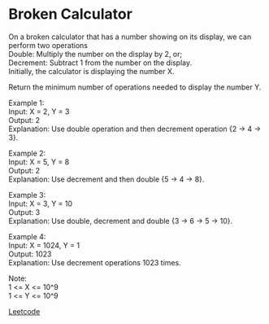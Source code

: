 # Broken Calculator

On a broken calculator that has a number showing on its display, we can perform two operations  
Double: Multiply the number on the display by 2, or;  
Decrement: Subtract 1 from the number on the display.  
Initially, the calculator is displaying the number X.  

Return the minimum number of operations needed to display the number Y.   

Example 1:  
Input: X = 2, Y = 3  
Output: 2  
Explanation: Use double operation and then decrement operation {2 -> 4 -> 3}.  

Example 2:  
Input: X = 5, Y = 8  
Output: 2  
Explanation: Use decrement and then double {5 -> 4 -> 8}.  

Example 3:  
Input: X = 3, Y = 10  
Output: 3  
Explanation:  Use double, decrement and double {3 -> 6 -> 5 -> 10}.  

Example 4:  
Input: X = 1024, Y = 1  
Output: 1023  
Explanation: Use decrement operations 1023 times.  

Note:  
1 <= X <= 10^9  
1 <= Y <= 10^9  

[Leetcode](https://leetcode.com/problems/broken-calculator/)
